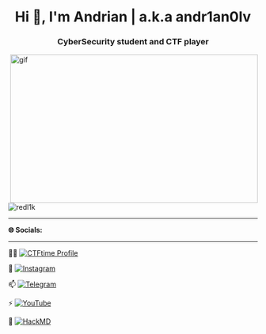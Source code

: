 <h1 align="center">Hi 👋, I'm Andrian | a.k.a andr1an0lv</h1>
<h3 align="center">CyberSecurity student and CTF player</h3>
<img align="right" alt="gif" height="300" width="500" src="https://github.com/redl1k/redl1k/assets/82593138/728f2df5-0343-48a1-81cd-d11956f0c1ae">

<p align="left"> <img src="https://komarev.com/ghpvc/?username=redl1k&label=Profile%20views&color=0e75b6&style=flat" alt="redl1k" /> </p>

---
**🌐 Socials:**

---
👨‍💻 [![CTFtime Profile](https://github.com/redl1k/redl1k/assets/82593138/86d935c7-34d5-4d43-b8c8-6f44f4809b50)](https://ctftime.org/user/143814) 

🌱 [![Instagram](https://img.shields.io/badge/Instagram-%23E4405F.svg?logo=Instagram&logoColor=white)](https://instagram.com/andr1an0lv)

📫 [![Telegram](https://img.shields.io/badge/-telegram-red?color=white&logo=telegram&logoColor=black)](https://t.me/andr1an0lv)

⚡ [![YouTube](https://img.shields.io/badge/YouTube-%23FF0000.svg?logo=YouTube&logoColor=white)](https://youtube.com/@MrRedLik) 

📃 [![HackMD](https://github.com/redl1k/redl1k/assets/82593138/6d5d47bc-a388-4b42-bb43-4d143426d3a3)](https://hackmd.io/@andr1an0lv)


